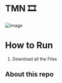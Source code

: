 # TMN 🎞

![image](https://cdn.discordapp.com/attachments/994702763499986954/1176757155861385226/image.png?ex=65700781&is=655d9281&hm=b93fa9a2c6f0e388cd6363729ac68a7aa14a719a22a4a5a9a21f78f98dd5b5bf&)

# How to Run

1. Download all the Files

## About this repo






